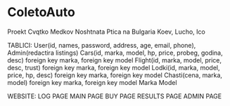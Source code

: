 # ColetoAuto
Proekt Cvqtko Medkov Noshtnata Ptica na Bulgaria Koev, Lucho, Ico

TABLICI:
User(id, names, password, address, age, email, phone), Admin(redactira listings)
Cars(id, marka, model, hp, price, probeg, godina, desc) foreign key marka, foreign key model
Flight(id, marka, model, price, desc, trust) foreign key marka, foreign key model
Lodki(id, marka, model, price, hp, desc) foreign key marka, foreign key model
Chasti(cena, marka, model) foreign key marka, foreign key model
Marka
Model

WEBSITE:
LOG PAGE
MAIN PAGE
BUY PAGE
RESULTS PAGE
ADMIN PAGE